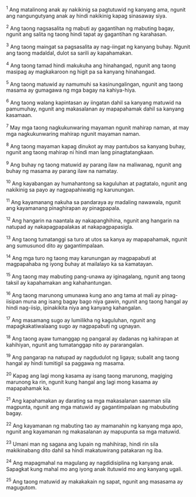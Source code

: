 <sup>1</sup>
Ang matalinong anak ay nakikinig sa pagtutuwid ng kanyang ama, ngunit ang nangungutyang anak ay hindi nakikinig kapag sinasaway siya. 

<sup>2</sup>
Ang taong nagsasalita ng mabuti ay gagantihan ng mabuting bagay, ngunit ang salita ng taong hindi tapat ay gagantihan ng karahasan. 

<sup>3</sup>
Ang taong maingat sa pagsasalita ay nag-iingat ng kanyang buhay. Ngunit ang taong madaldal, dulot sa sarili ay kapahamakan. 

<sup>4</sup>
Ang taong tamad hindi makukuha ang hinahangad, ngunit ang taong masipag ay magkakaroon ng higit pa sa kanyang hinahangad. 

<sup>5</sup>
Ang taong matuwid ay namumuhi sa kasinungalingan, ngunit ang taong masama ay gumagawa ng mga bagay na kahiya-hiya. 

<sup>6</sup>
Ang taong walang kapintasan ay iingatan dahil sa kanyang matuwid na pamumuhay, ngunit ang makasalanan ay mapapahamak dahil sa kanyang kasamaan. 

<sup>7</sup>
May mga taong nagkukunwaring mayaman ngunit mahirap naman, at may mga nagkukunwaring mahirap ngunit mayaman naman. 

<sup>8</sup>
Ang taong mayaman kapag dinukot ay may pantubos sa kanyang buhay, ngunit ang taong mahirap ni hindi man lang pinagtatangkaan. 

<sup>9</sup>
Ang buhay ng taong matuwid ay parang ilaw na maliwanag, ngunit ang buhay ng masama ay parang ilaw na namatay. 

<sup>10</sup>
Ang kayabangan ay humahantong sa kaguluhan at pagtatalo, ngunit ang nakikinig sa payo ay nagpapahiwatig ng karunungan. 

<sup>11</sup>
Ang kayamanang nakuha sa pandaraya ay madaling nawawala, ngunit ang kayamanang pinaghirapan ay pinagpapala. 

<sup>12</sup>
Ang hangarin na naantala ay nakapanghihina, ngunit ang hangarin na natupad ay nakapagpapalakas at nakapagpapasigla. 

<sup>13</sup>
Ang taong tumatanggi sa turo at utos sa kanya ay mapapahamak, ngunit ang sumusunod dito ay gagantimpalaan. 

<sup>14</sup>
Ang mga turo ng taong may karunungan ay magpapabuti at magpapahaba ng iyong buhay at mailalayo ka sa kamatayan. 

<sup>15</sup>
Ang taong may mabuting pang-unawa ay iginagalang, ngunit ang taong taksil ay kapahamakan ang kahahantungan. 

<sup>16</sup>
Ang taong marunong umunawa kung ano ang tama at mali ay pinag-iisipan muna ang isang bagay bago niya gawin, ngunit ang taong hangal ay hindi nag-iisip, ipinakikita niya ang kanyang kahangalan. 

<sup>17</sup>
Ang masamang sugo ay lumilikha ng kaguluhan, ngunit ang mapagkakatiwalaang sugo ay nagpapabuti ng ugnayan. 

<sup>18</sup>
Ang taong ayaw tumanggap ng pangaral ay dadanas ng kahirapan at kahihiyan, ngunit ang tumatanggap nito ay pararangalan. 

<sup>19</sup>
Ang pangarap na natupad ay nagdudulot ng ligaya; subalit ang taong hangal ay hindi tumitigil sa paggawa ng masama. 

<sup>20</sup>
Kapag ang lagi mong kasama ay isang taong marunong, magiging marunong ka rin, ngunit kung hangal ang lagi mong kasama ay mapapahamak ka. 

<sup>21</sup>
Ang kapahamakan ay darating sa mga makasalanan saanman sila magpunta, ngunit ang mga matuwid ay gagantimpalaan ng mabubuting bagay. 

<sup>22</sup>
Ang kayamanan ng mabuting tao ay mamanahin ng kanyang mga apo, ngunit ang kayamanan ng makasalanan ay mapupunta sa mga matuwid. 

<sup>23</sup>
Umani man ng sagana ang lupain ng mahihirap, hindi rin sila makikinabang dito dahil sa hindi makatuwirang patakaran ng iba. 

<sup>24</sup>
Ang mapagmahal na magulang ay nagdidisiplina ng kanyang anak. Sapagkat kung mahal mo ang iyong anak itutuwid mo ang kanyang ugali. 

<sup>25</sup>
Ang taong matuwid ay makakakain ng sapat, ngunit ang masasama ay magugutom.